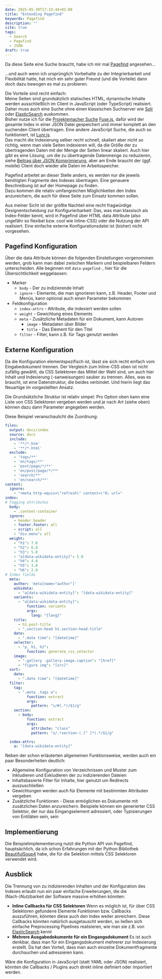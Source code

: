 ```yaml
---
date: 2025-05-30T17:33:44+02:00
title: "Extending Pagefind"
keywords: Pagefind
description: ""
cite: true
tags:
  - Search
  - Pagefind
  - JSON
draft: true
---
```


Da diese Seite eine Suche braucht, habe ich mir mal [Pagefind](https://pagefind.app/) angesehen...
<!--more-->
...und auch wenn ich ursprünglich Vorbehalte zu der Integrierbarkeit und Flexibilität hatte, hat mich ein sehr guter Freund (und die Vorteile) dann doch dazu bewogen es mal zu probieren.

Die Vorteile sind recht einfach:   
Meine Seiten sind grundsätzlich statisches HTML, dynamische Inhalte werden ausschließlich im Client in JavaScript (oder TypeScript) realisiert. Daher muss auch eine Suche ohne einen klassischen Suchserver wie [Solr](https://solr.apache.org/) oder [ElasticSearch](https://www.elastic.co/elasticsearch) auskommen.  
Bisher nutze ich für die [Projektemacher Suche](https://projektemacher.org/search/) [Fuse.js](https://www.fusejs.io/), dafür wird der gesamte Index in einer JSON Datei gespeichert und immer komplett an den suchenden Client übertragen. Eine andere JavaScript Suche, die auch so funktioniert, ist [Lunr.js](https://lunrjs.com/).  
Das macht die Indexierung selber recht schnell, skaliert aber nicht so richtig, wenn man viele Seiten indexieren will, da die Größe der zu übertragenden Daten mit der Menge der Seiten linear skaliert. Auch hier gibt es eine Lösung, um die zu übertragende Datenmenge zu reduzieren, siehe [Beitrag über JSON Komprimierung](/post/json-compression/), aber am Ende braucht der (ggf. mobile) Client doch wieder alle Daten im Arbeitsspeicher.

Pagefind arbeitet an dieser Stelle anders, es werden nur die jeweils benötigten Fragmente des Indexes übertragen. Eine genauere Beschreibung ist auf der Homepage zu finden.  
Dazu kommen die relativ umfangreichen Möglichkeiten den Index anzureichern, die auch für diese Seite zum Einsatz kommen sollen.

Aus meiner Sicht ist der größte Nachteil eine recht fragwürdige Designentscheidung zur Konfigurierbarkeit: Das, was man klassisch als Index-Felder kennt, wird in Pagefind über HTML data Attribute (also ungefähr so flexibel bzw. cool wie Inline-CSS) oder die Nutzung der API realisiert. Eine einfache externe Konfigurationsdatei ist (bisher) nicht vorgesehen.

## Pagefind Konfiguration

Über die data Attribute können die folgenden Einstellungen vorgenommen werden, grob kann man dabei zwischen Markern und bespielbaren Feldern unterscheiden. Alle beginnen mit `data-pagefind-`, hier für die Übersichtlichkeit weggelassen:

* Marker  
  * `body` - Der zu indizierende Inhalt  
  * `ignore` - Elemente, die man ignorieren kann, z.B. Header, Footer und Menüs, kann optional auch einen Parameter bekommen  
* Feldkonfiguration  
  * `index-attrs` - Attribute, die indexiert werden sollen
  * `weight` - Gewichtung eines Elements
  * `meta` - Zusätzliche Metadaten für ein Dokument, kann Autoren
      * `image` - Metadaten über Bilder
      * `title` - Das Element für den Titel  
  * `filter` - Filter, kann z.B. für Tags genutzt werden

## Externe Konfiguration

Da die Konfiguration elementspezifisch ist, lässt sie sich recht einfach vom Eingabedokument trennen. Der Vergleich zum Inline-CSS oben ist nicht zufällig gewählt, da CSS Selektoren das Mittel der Wahl sind, um auch hier Inhalt und Indexierung (-sanweisungen) sauber zu trennen. Alles, was es braucht, ist eine Datenstruktur, die beides verbindet. Und hierin liegt das Neuartige im vorgestellten Ansatz.

Die Grundsätzliche Struktur ist relativ simpel: Pro Option oben kann eine Liste von CSS Selektoren vergeben werden und je nach Art (siehe oben) können dazu dann Parameter angegeben werden.

Diese Beispiel veranschaulicht die Zuordnung:

```yaml
files:
  output: docs/index
  source: docs
  include:
    - '**/*.htm'
    - '**/*.html'
  exclude:
    - 'tags/**'
    - 'en/tags/**'
    - 'post/page/*/**'
    - 'en/post/page/*/**'
    - 'search/**'
    - 'en/search/**'
content:
  ignore:
    - "<meta http-equiv=\"refresh\" content=\"0; url="
index:
# Tagging attributes
  body:
    - .content-container
  ignore:
    - header.header
    - footer.footer: all
    - script: all
    - "div.menu": all
  weight:
    - "h1": 7.0
    - "h2": 6.0
    - "h3": 5.0
    - "a[data-wikidata-entity]": 5.0
    - "h4": 4.0
    - "h5": 3.0
    - "h6": 2.0
# Index fields
  meta:
    author: 'meta[name="author"]'
    wikidata:
      - "a[data-wikidata-entity]": "[data-wikidata-entity]"
    variants:
      - "a[data-wikidata-entity]":
          function: variants
          args:
            lang: "{lang}"
    title:
      - h1.post-title
      - ".section-head h1.section-head-title"
    date:
      - ".date time": "[datetime]"
    selector:
      - "p, h1, h2":
          function: generate_css_selector
    image:
      - ".gallery .gallery-image.caption": "[href]"
      - "figure img": "[src]"
  sort:
    date:
      - ".date time": "[datetime]"
  filter:
    tag:
      - ".meta .tags a":
          function: extract
          args:
            pattern: "s/#(.*)/$1/g"
    section:
      - body:
          function: extract
          args:
            attribute: "class"
            pattern: "s/.*section-(.[^ ]*).*/$1/g"

  index-attrs:
    a: "[data-wikidata-entity]"
```

Neben der schon erläuterten allgemeinen Funktionsweise, werden auch ein paar Besonderheiten deutlich:

* Allgemeine Konfiguration von Verzeichnissen und Muster zum Inkludieren und Exkludieren der zu indizierenden Dateien
* Inhaltsbasierte Filter für Inhalte, hier genutzt um Redirects auszuschließen
* Gewichtungen werden auch für Elemente mit bestimmten Attributen vergeben  
* Zusätzliche Funktionen - Diese ermöglichen es Dokumente mit zusätzlichen Daten anzureichern. Beispiele können ein generierter CSS Selektor, der nur das Eingangselement adressiert, oder Typisierungen von Entitäten sein, sein

## Implementierung

Die Beispielimplementierung nutzt die Python API von Pagefind, hauptsächlich, da ich schon Erfahrungen mit der Python Bibliothek [BeautifulSoup4](https://www.crummy.com/software/BeautifulSoup/) habe, die für die Selektion mittels CSS Selektoren verwendet wird.

## Ausblick

Die Trennung von zu indizierenden Inhalten und der Konfiguration des Indexes erlaubt nun ein paar einfache Erweiterungen, die die (Nach-)Nutzbarkeit der Software massive erhöhen könnten:

* **Inline Callbacks für CSS Selektoren**
  Wenn es möglich ist, für über CSS Selektoren gefundene Elemente Funktionen bzw. Callbacks auszuführen, könnten diese auch den Index weiter anreichern. Diese Callbacks könnten natürlich ausgetauscht werden, so ließen sich einfache Preprocessing Pipelines realisieren, wie man sie z.B. von [ElasticSearch](https://www.elastic.co/docs/reference/enrich-processor/pipeline-processor) kennt
* **Mehrere Ausgabedokumente für ein Eingangsdokument**
  Es ist auch denkbar, dass man für ein Eingangsdokument mehrerer zur Indexierung erstellt. Da hat den Vorteil, dass man auch einzelne Dokumentfragmente durchsuchen und adressieren kann.

Wäre die Konfiguration in JavaScript (statt YAML oder JSON) realisiert, könnten die Callbacks / Plugins auch direkt inline definiert oder importiert werden.
